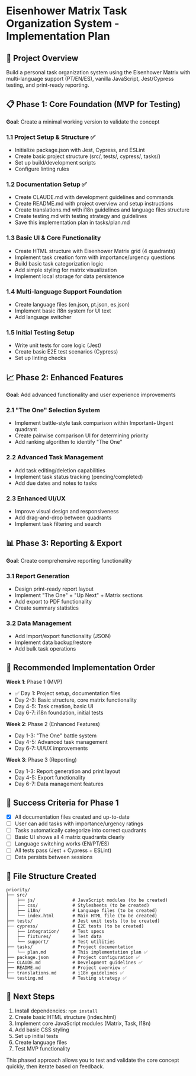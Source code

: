 # Eisenhower Matrix Task Organization System - Implementation Plan

## 🎯 Project Overview
Build a personal task organization system using the Eisenhower Matrix with multi-language support (PT/EN/ES), vanilla JavaScript, Jest/Cypress testing, and print-ready reporting.

## 📋 Phase 1: Core Foundation (MVP for Testing)
**Goal**: Create a minimal working version to validate the concept

### 1.1 Project Setup & Structure ✅
- Initialize package.json with Jest, Cypress, and ESLint
- Create basic project structure (src/, tests/, cypress/, tasks/)
- Set up build/development scripts
- Configure linting rules

### 1.2 Documentation Setup ✅
- Create CLAUDE.md with development guidelines and commands
- Create README.md with project overview and setup instructions
- Create translations.md with i18n guidelines and language files structure
- Create testing.md with testing strategy and guidelines
- Save this implementation plan in tasks/plan.md

### 1.3 Basic UI & Core Functionality
- Create HTML structure with Eisenhower Matrix grid (4 quadrants)
- Implement task creation form with importance/urgency questions
- Build basic task categorization logic
- Add simple styling for matrix visualization
- Implement local storage for data persistence

### 1.4 Multi-language Support Foundation
- Create language files (en.json, pt.json, es.json)
- Implement basic i18n system for UI text
- Add language switcher

### 1.5 Initial Testing Setup
- Write unit tests for core logic (Jest)
- Create basic E2E test scenarios (Cypress)
- Set up linting checks

## 📈 Phase 2: Enhanced Features
**Goal**: Add advanced functionality and user experience improvements

### 2.1 "The One" Selection System
- Implement battle-style task comparison within Important+Urgent quadrant
- Create pairwise comparison UI for determining priority
- Add ranking algorithm to identify "The One"

### 2.2 Advanced Task Management
- Add task editing/deletion capabilities
- Implement task status tracking (pending/completed)
- Add due dates and notes to tasks

### 2.3 Enhanced UI/UX
- Improve visual design and responsiveness
- Add drag-and-drop between quadrants
- Implement task filtering and search

## 📊 Phase 3: Reporting & Export
**Goal**: Create comprehensive reporting functionality

### 3.1 Report Generation
- Design print-ready report layout
- Implement "The One" + "Up Next" + Matrix sections
- Add export to PDF functionality
- Create summary statistics

### 3.2 Data Management
- Add import/export functionality (JSON)
- Implement data backup/restore
- Add bulk task operations

## 🚀 Recommended Implementation Order

**Week 1**: Phase 1 (MVP)
- ✅ Day 1: Project setup, documentation files
- Day 2-3: Basic structure, core matrix functionality
- Day 4-5: Task creation, basic UI
- Day 6-7: i18n foundation, initial tests

**Week 2**: Phase 2 (Enhanced Features)
- Day 1-3: "The One" battle system
- Day 4-5: Advanced task management
- Day 6-7: UI/UX improvements

**Week 3**: Phase 3 (Reporting)
- Day 1-3: Report generation and print layout
- Day 4-5: Export functionality
- Day 6-7: Data management features

## 🎯 Success Criteria for Phase 1
- [x] All documentation files created and up-to-date
- [ ] User can add tasks with importance/urgency ratings
- [ ] Tasks automatically categorize into correct quadrants
- [ ] Basic UI shows all 4 matrix quadrants clearly
- [ ] Language switching works (EN/PT/ES)
- [ ] All tests pass (Jest + Cypress + ESLint)
- [ ] Data persists between sessions

## 📁 File Structure Created
```
priority/
├── src/
│   ├── js/              # JavaScript modules (to be created)
│   ├── css/             # Stylesheets (to be created)
│   ├── i18n/            # Language files (to be created)
│   └── index.html       # Main HTML file (to be created)
├── tests/               # Jest unit tests (to be created)
├── cypress/             # E2E tests (to be created)
│   ├── integration/     # Test specs
│   ├── fixtures/        # Test data
│   └── support/         # Test utilities
├── tasks/               # Project documentation
│   └── plan.md          # This implementation plan ✅
├── package.json         # Project configuration ✅
├── CLAUDE.md            # Development guidelines ✅
├── README.md            # Project overview ✅
├── translations.md      # i18n guidelines ✅
└── testing.md           # Testing strategy ✅
```

## 🔄 Next Steps
1. Install dependencies: `npm install`
2. Create basic HTML structure (index.html)
3. Implement core JavaScript modules (Matrix, Task, I18n)
4. Add basic CSS styling
5. Set up initial tests
6. Create language files
7. Test MVP functionality

This phased approach allows you to test and validate the core concept quickly, then iterate based on feedback.